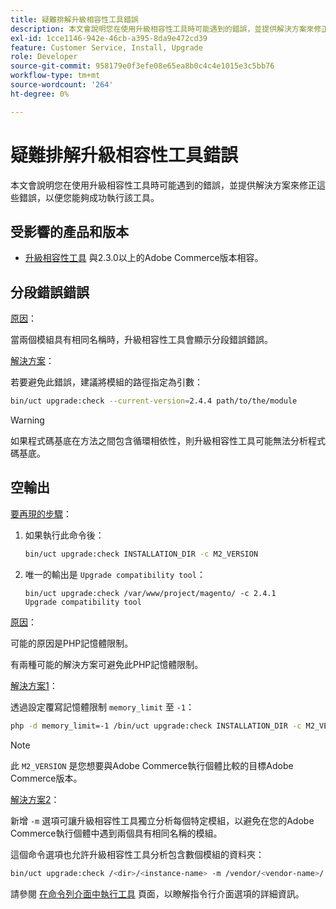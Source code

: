 ```yaml
---
title: 疑難排解升級相容性工具錯誤
description: 本文會說明您在使用升級相容性工具時可能遇到的錯誤，並提供解決方案來修正這些錯誤，以便您能夠成功執行該工具。
exl-id: 1cce1146-942e-46cb-a395-8da9e472cd39
feature: Customer Service, Install, Upgrade
role: Developer
source-git-commit: 958179e0f3efe08e65ea8b0c4c4e1015e3c5bb76
workflow-type: tm+mt
source-wordcount: '264'
ht-degree: 0%

---
```


# 疑難排解升級相容性工具錯誤

本文會說明您在使用升級相容性工具時可能遇到的錯誤，並提供解決方案來修正這些錯誤，以便您能夠成功執行該工具。

## 受影響的產品和版本

* [升級相容性工具](https://experienceleague.adobe.com/docs/commerce-operations/upgrade-guide/upgrade-compatibility-tool/overview.html) 與2.3.0以上的Adobe Commerce版本相容。

## 分段錯誤錯誤

<u>原因</u>：

當兩個模組具有相同名稱時，升級相容性工具會顯示分段錯誤錯誤。

<u>解決方案</u>：

若要避免此錯誤，建議將模組的路徑指定為引數：

```bash
bin/uct upgrade:check --current-version=2.4.4 path/to/the/module
```

>[!WARNING]
>
> 如果程式碼基底在方法之間包含循環相依性，則升級相容性工具可能無法分析程式碼基底。

## 空輸出

<u>要再現的步驟</u>：

1. 如果執行此命令後：

   ```bash
   bin/uct upgrade:check INSTALLATION_DIR -c M2_VERSION
   ```

1. 唯一的輸出是 `Upgrade compatibility tool`：

   ```terminal
   bin/uct upgrade:check /var/www/project/magento/ -c 2.4.1
   Upgrade compatibility tool
   ```

<u>原因</u>：

可能的原因是PHP記憶體限制。

有兩種可能的解決方案可避免此PHP記憶體限制。

<u>解決方案1</u>：

透過設定覆寫記憶體限制 `memory_limit` 至 `-1`：

```bash
php -d memory_limit=-1 /bin/uct upgrade:check INSTALLATION_DIR -c M2_VERSION
```

>[!NOTE]
>
> 此 `M2_VERSION` 是您想要與Adobe Commerce執行個體比較的目標Adobe Commerce版本。

<u>解決方案2</u>：

新增 `-m` 選項可讓升級相容性工具獨立分析每個特定模組，以避免在您的Adobe Commerce執行個體中遇到兩個具有相同名稱的模組。

這個命令選項也允許升級相容性工具分析包含數個模組的資料夾：

```bash
bin/uct upgrade:check /<dir>/<instance-name> -m /vendor/<vendor-name>/
```

請參閱 [在命令列介面中執行工具](https://experienceleague.adobe.com/docs/commerce-operations/upgrade-guide/upgrade-compatibility-tool/use-upgrade-compatibility-tool/run.html) 頁面，以瞭解指令行介面選項的詳細資訊。
